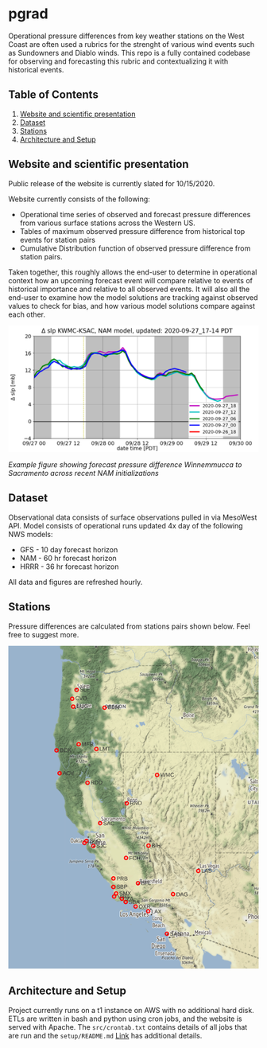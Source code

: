 
# pgrad

Operational pressure differences from key weather stations on the West Coast are often
used a rubrics for the strenght of various wind events such as Sundowners and Diablo winds.
This repo is a fully contained codebase for observing and forecasting this rubric
and contextualizing it with historical events.

## Table of Contents

1. [Website and scientific presentation](README.md#website-and-scientific-presentation)
1. [Dataset](README.md#dataset)
1. [Stations](README.md#stations)
1. [Architecture and Setup](README.md#architecture-and-setup)

## Website and scientific presentation

Public release of the website is currently slated for 10/15/2020.

Website currently consists of the following:
- Operational time series of observed and forecast pressure differences from various
surface stations across the Western US.
- Tables of maximum observed pressure difference from historical top events for station pairs
- Cumulative Distribution function of observed pressure difference from station pairs.

Taken together, this roughly allows the end-user to determine in operational 
context how an upcoming forecast event will compare relative to events of historical importance
and relative to all observed events.  It will also all the end-user to 
examine how the model solutions are tracking against observed values to check for bias, 
and how various model solutions compare against each other.

![alt text](images_repo/sample_time_series.png "hover text")

*Example figure showing forecast pressure difference Winnemmucca to Sacramento 
across recent NAM initializations*

## Dataset

Observational data consists of surface observations pulled in via MesoWest API.
Model consists of operational runs updated 4x day of the following NWS models:
- GFS - 10 day forecast horizon
- NAM - 60 hr forecast horizon
- HRRR - 36 hr forecast horizon 

All data and figures are refreshed hourly.

## Stations

Pressure differences are calculated from stations pairs shown below.  Feel free to suggest more.

![alt text](images_repo/stn_map.png "hover text")

## Architecture and Setup

Project currently runs on a t1 instance on AWS with no additional hard disk.
ETLs are written in bash and python using cron jobs, and the website is served with Apache.
The `src/crontab.txt` contains details of all jobs that are run and 
the `setup/README.md` [Link](https://github.com/weathertrader/pgrad/tree/master/setup) has additional details.

